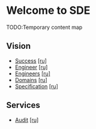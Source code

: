# Welcome to SDE

TODO:Temporary content map

## Vision
* [Success](/vision/success) [[ru]](/ru/vision/success)
* [Engineer](/vision/engineer) [[ru]](/ru/vision/engineer)
* [Engineers](/vision/engineers) [[ru]](/ru/vision/engineers)
* [Domains](/vision/domains) [[ru]](/ru/vision/domains)
* [Specification](/vision/specification) [[ru]](/ru/vision/specification)

## Services
* [Audit](/services/audit) [[ru]](/ru/services/audit)
